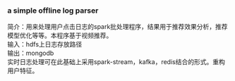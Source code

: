 ### a simple offline log parser 
简介：用来处理用户点击日志的spark批处理程序，结果用于推荐效果分析，推荐模型优化等等。本程序基于视频推荐。</br>
输入：hdfs上日志存放路径</br>
输出：mongodb</br>
实时日志处理可在此基础上采用spark-stream，kafka，redis结合的形式。重构用户特征。</br>